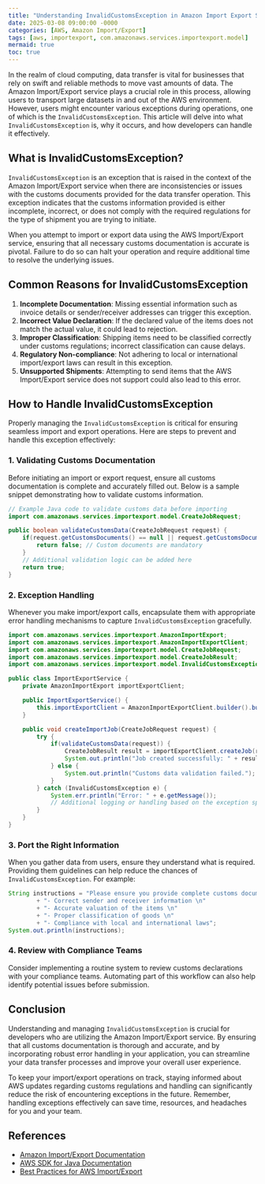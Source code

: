 ```yaml
---
title: "Understanding InvalidCustomsException in Amazon Import Export Service"
date: 2025-03-08 09:00:00 -0000
categories: [AWS, Amazon Import/Export]
tags: [aws, importexport, com.amazonaws.services.importexport.model]
mermaid: true
toc: true
---
```



In the realm of cloud computing, data transfer is vital for businesses that rely on swift and reliable methods to move vast amounts of data. The Amazon Import/Export service plays a crucial role in this process, allowing users to transport large datasets in and out of the AWS environment. However, users might encounter various exceptions during operations, one of which is the `InvalidCustomsException`. This article will delve into what `InvalidCustomsException` is, why it occurs, and how developers can handle it effectively.

## What is InvalidCustomsException?

`InvalidCustomsException` is an exception that is raised in the context of the Amazon Import/Export service when there are inconsistencies or issues with the customs documents provided for the data transfer operation. This exception indicates that the customs information provided is either incomplete, incorrect, or does not comply with the required regulations for the type of shipment you are trying to initiate.

When you attempt to import or export data using the AWS Import/Export service, ensuring that all necessary customs documentation is accurate is pivotal. Failure to do so can halt your operation and require additional time to resolve the underlying issues.

## Common Reasons for InvalidCustomsException

1. **Incomplete Documentation**: Missing essential information such as invoice details or sender/receiver addresses can trigger this exception.
2. **Incorrect Value Declaration**: If the declared value of the items does not match the actual value, it could lead to rejection.
3. **Improper Classification**: Shipping items need to be classified correctly under customs regulations; incorrect classification can cause delays.
4. **Regulatory Non-compliance**: Not adhering to local or international import/export laws can result in this exception.
5. **Unsupported Shipments**: Attempting to send items that the AWS Import/Export service does not support could also lead to this error.

## How to Handle InvalidCustomsException

Properly managing the `InvalidCustomsException` is critical for ensuring seamless import and export operations. Here are steps to prevent and handle this exception effectively:

### 1. Validating Customs Documentation

Before initiating an import or export request, ensure all customs documentation is complete and accurately filled out. Below is a sample snippet demonstrating how to validate customs information.

```java
// Example Java code to validate customs data before importing
import com.amazonaws.services.importexport.model.CreateJobRequest;

public boolean validateCustomsData(CreateJobRequest request) {
    if(request.getCustomsDocuments() == null || request.getCustomsDocuments().isEmpty()) {
        return false; // Custom documents are mandatory
    }
    // Additional validation logic can be added here
    return true;
}
```

### 2. Exception Handling

Whenever you make import/export calls, encapsulate them with appropriate error handling mechanisms to capture `InvalidCustomsException` gracefully.

```java
import com.amazonaws.services.importexport.AmazonImportExport;
import com.amazonaws.services.importexport.AmazonImportExportClient;
import com.amazonaws.services.importexport.model.CreateJobRequest;
import com.amazonaws.services.importexport.model.CreateJobResult;
import com.amazonaws.services.importexport.model.InvalidCustomsException;

public class ImportExportService {
    private AmazonImportExport importExportClient;

    public ImportExportService() {
        this.importExportClient = AmazonImportExportClient.builder().build();
    }

    public void createImportJob(CreateJobRequest request) {
        try {
            if(validateCustomsData(request)) {
                CreateJobResult result = importExportClient.createJob(request);
                System.out.println("Job created successfully: " + result.getJobId());
            } else {
                System.out.println("Customs data validation failed.");
            }
        } catch (InvalidCustomsException e) {
            System.err.println("Error: " + e.getMessage());
            // Additional logging or handling based on the exception specifics
        }
    }
}
```

### 3. Port the Right Information

When you gather data from users, ensure they understand what is required. Providing them guidelines can help reduce the chances of `InvalidCustomsException`. For example:

```java
String instructions = "Please ensure you provide complete customs documentation: \n"
        + "- Correct sender and receiver information \n"
        + "- Accurate valuation of the items \n"
        + "- Proper classification of goods \n"
        + "- Compliance with local and international laws";
System.out.println(instructions);
```

### 4. Review with Compliance Teams

Consider implementing a routine system to review customs declarations with your compliance teams. Automating part of this workflow can also help identify potential issues before submission.

## Conclusion

Understanding and managing `InvalidCustomsException` is crucial for developers who are utilizing the Amazon Import/Export service. By ensuring that all customs documentation is thorough and accurate, and by incorporating robust error handling in your application, you can streamline your data transfer processes and improve your overall user experience.

To keep your import/export operations on track, staying informed about AWS updates regarding customs regulations and handling can significantly reduce the risk of encountering exceptions in the future. Remember, handling exceptions effectively can save time, resources, and headaches for you and your team.

## References

- [Amazon Import/Export Documentation](https://docs.aws.amazon.com/importexport/latest/userguide/what-is-importexport.html)
- [AWS SDK for Java Documentation](https://docs.aws.amazon.com/sdk-for-java/latest/developer-guide/home.html)
- [Best Practices for AWS Import/Export](https://aws.amazon.com/importexport/)